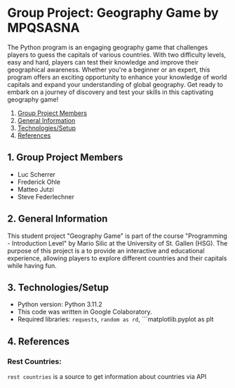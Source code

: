 # Group Project: Geography Game by MPQSASNA

The Python program is an engaging geography game that challenges players to guess the capitals of various countries. With two difficulty levels, easy and hard, players can test their knowledge and improve their geographical awareness. Whether you're a beginner or an expert, this program offers an exciting opportunity to enhance your knowledge of world capitals and expand your understanding of global geography. Get ready to embark on a journey of discovery and test your skills in this captivating geography game!

1. [ Group Project Members ](#memb)
2. [ General Information ](#desc)
3. [ Technologies/Setup ](#usage)
4. [ References ](#ref)


<a name="memb"></a>
## 1. Group Project Members
- Luc Scherrer
- Frederick Ohle
- Matteo Jutzi
- Steve Federlechner

<a name="desc"></a>
## 2. General Information
This student project "Geography Game" is part of the course "Programming - Introduction Level" by Mario Silic at the University of St. Gallen (HSG). The purpose of this project is a to provide an interactive and educational experience, allowing players to explore different countries and their capitals while having fun. <br>

<a name="usage"></a>
## 3. Technologies/Setup
- Python version: Python 3.11.2
- This code was written in Google Colaboratory.
- Required libraries: ```requests```, ```random as rd```, ```matplotlib.pyplot as plt

<a name="ref"></a>
## 4. References

### Rest Countries:

```rest countries```  is a source to get information about countries via API
